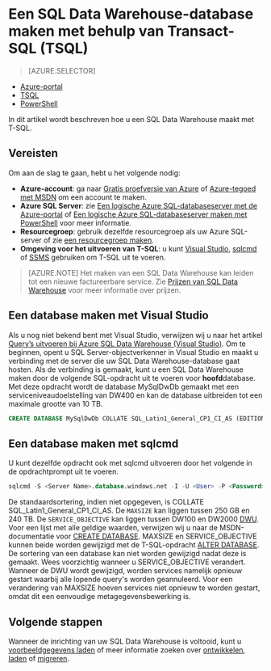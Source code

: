 <properties
   pageTitle="Een SQL Data Warehouse maken met TSQL | Microsoft Azure"
   description="Meer informatie over het maken van een Azure SQL Data Warehouse met TSQL"
   services="sql-data-warehouse"
   documentationCenter="NA"
   authors="lodipalm"
   manager="barbkess"
   editor=""
   tags="azure-sql-data-warehouse"/>

<tags
   ms.service="sql-data-warehouse"
   ms.devlang="NA"
   ms.topic="hero-article"
   ms.tgt_pltfrm="NA"
   ms.workload="data-services"
   ms.date="08/24/2016"
   ms.author="lodipalm;barbkess;sonyama"/>

# Een SQL Data Warehouse-database maken met behulp van Transact-SQL (TSQL)

> [AZURE.SELECTOR]
- [Azure-portal](sql-data-warehouse-get-started-provision.md)
- [TSQL](sql-data-warehouse-get-started-create-database-tsql.md)
- [PowerShell](sql-data-warehouse-get-started-provision-powershell.md)

In dit artikel wordt beschreven hoe u een SQL Data Warehouse maakt met T-SQL.

## Vereisten

Om aan de slag te gaan, hebt u het volgende nodig: 

- **Azure-account**: ga naar [Gratis proefversie van Azure][] of [Azure-tegoed met MSDN][] om een account te maken.
- **Azure SQL Server**: zie [Een logische Azure SQL-databaseserver met de Azure-portal][] of [Een logische Azure SQL-databaseserver maken met PowerShell][] voor meer informatie.
- **Resourcegroep**: gebruik dezelfde resourcegroep als uw Azure SQL-server of zie [een resourcegroep maken][].
- **Omgeving voor het uitvoeren van T-SQL**: u kunt [Visual Studio][Visual Studio en SSDT installeren], [sqlcmd][] of [SSMS][] gebruiken om T-SQL uit te voeren.

> [AZURE.NOTE] Het maken van een SQL Data Warehouse kan leiden tot een nieuwe factureerbare service.  Zie [Prijzen van SQL Data Warehouse][] voor meer informatie over prijzen.

## Een database maken met Visual Studio

Als u nog niet bekend bent met Visual Studio, verwijzen wij u naar het artikel [Query’s uitvoeren bij Azure SQL Data Warehouse (Visual Studio)][].  Om te beginnen, opent u SQL Server-objectverkenner in Visual Studio en maakt u verbinding met de server die uw SQL Data Warehouse-database gaat hosten.  Als de verbinding is gemaakt, kunt u een SQL Data Warehouse maken door de volgende SQL-opdracht uit te voeren voor **hoofd**database.  Met deze opdracht wordt de database MySqlDwDb gemaakt met een serviceniveaudoelstelling van DW400 en kan de database uitbreiden tot een maximale grootte van 10 TB.

```sql
CREATE DATABASE MySqlDwDb COLLATE SQL_Latin1_General_CP1_CI_AS (EDITION='datawarehouse', SERVICE_OBJECTIVE = 'DW400', MAXSIZE= 10240 GB);
```

## Een database maken met sqlcmd

U kunt dezelfde opdracht ook met sqlcmd uitvoeren door het volgende in de opdrachtprompt uit te voeren.

```sql
sqlcmd -S <Server Name>.database.windows.net -I -U <User> -P <Password> -Q "CREATE DATABASE MySqlDwDb COLLATE SQL_Latin1_General_CP1_CI_AS (EDITION='datawarehouse', SERVICE_OBJECTIVE = 'DW400', MAXSIZE= 10240 GB)"
```

De standaardsortering, indien niet opgegeven, is COLLATE SQL_Latin1_General_CP1_CI_AS.  De `MAXSIZE` kan liggen tussen 250 GB en 240 TB.  De `SERVICE_OBJECTIVE` kan liggen tussen DW100 en DW2000 [DWU][].  Voor een lijst met alle geldige waarden, verwijzen wij u naar de MSDN-documentatie voor [CREATE DATABASE][].  MAXSIZE en SERVICE_OBJECTIVE kunnen beide worden gewijzigd met de T-SQL-opdracht [ALTER DATABASE][].  De sortering van een database kan niet worden gewijzigd nadat deze is gemaakt.   Wees voorzichtig wanneer u SERVICE_OBJECTIVE verandert. Wanneer de DWU wordt gewijzigd, worden services namelijk opnieuw gestart waarbij alle lopende query's worden geannuleerd.  Voor een verandering van MAXSIZE hoeven services niet opnieuw te worden gestart, omdat dit een eenvoudige metagegevensbewerking is.

## Volgende stappen

Wanneer de inrichting van uw SQL Data Warehouse is voltooid, kunt u [voorbeeldgegevens laden][] of meer informatie zoeken over [ontwikkelen][], [laden][] of [migreren][].

<!--Article references-->
[DWU]: ./sql-data-warehouse-overview-what-is.md#data-warehouse-units
[een SQL Data Warehouse maken vanuit de Azure-portal]: sql-data-warehouse-get-started-provision.md
[Query’s uitvoeren bij Azure SQL Data Warehouse (Visual Studio)]: sql-data-warehouse-query-visual-studio.md
[migreren]: sql-data-warehouse-overview-migrate.md
[ontwikkelen]: sql-data-warehouse-overview-develop.md
[laden]: sql-data-warehouse-overview-load.md
[voorbeeldgegevens laden]: sql-data-warehouse-load-sample-databases.md
[Een logische Azure SQL-databaseserver met de Azure-portal]: ../sql-database/sql-database-get-started.md#create-an-azure-sql-database-logical-server
[Een logische Azure SQL-databaseserver maken met PowerShell]: ../sql-database/sql-database-get-started-powershell.md#database-setup-create-a-resource-group-server-and-firewall-rule
[een resourcegroep maken]: ../resource-group-template-deploy-portal.md#create-resource-group
[Visual Studio en SSDT installeren]: sql-data-warehouse-install-visual-studio.md
[sqlcmd]: sql-data-warehouse-get-started-connect-sqlcmd.md

<!--MSDN references--> 
[CREATE DATABASE]: https://msdn.microsoft.com/library/mt204021.aspx
[ALTER DATABASE]: https://msdn.microsoft.com/library/mt204042.aspx
[SSMS]: https://msdn.microsoft.com/library/mt238290.aspx

<!--Other Web references-->
[Prijzen van SQL Data Warehouse]: https://azure.microsoft.com/pricing/details/sql-data-warehouse/
[Gratis proefversie van Azure]: https://azure.microsoft.com/pricing/free-trial/?WT.mc_id=A261C142F
[Azure-tegoed met MSDN]: https://azure.microsoft.com/pricing/member-offers/msdn-benefits-details/?WT.mc_id=A261C142F



<!--HONumber=ago16_HO5-->


